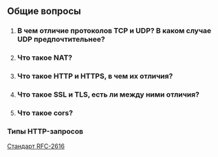 ## Общие вопросы

1. ### В чем отличие протоколов TCP и UDP? В каком случае UDP предпочтительнее?
2. ### Что такое NAT?
3. ### Что такое HTTP и HTTPS, в чем их отличия?
4. ### Что такое SSL и TLS, есть ли между ними отличия?
5. ### Что такое cors?

### Типы HTTP-запросов
[Стандарт RFC-2616](https://datatracker.ietf.org/doc/html/rfc2616)  
